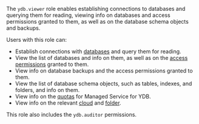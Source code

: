 The `ydb.viewer` role enables establishing connections to databases and querying them for reading, viewing info on databases and access permissions granted to them, as well as on the database schema objects and backups.

Users with this role can:
* Establish connections with [databases](../../ydb/concepts/resources.md#database) and query them for reading.
* View the list of databases and info on them, as well as on the [access permissions](../../iam/concepts/access-control/index.md) granted to them.
* View info on database backups and the access permissions granted to them.
* View the list of database schema objects, such as tables, indexes, and folders, and info on them.
* View info on the [quotas](../../ydb/concepts/limits.md#ydb-quotas) for Managed Service for YDB.
* View info on the relevant [cloud](../../resource-manager/concepts/resources-hierarchy.md#cloud) and [folder](../../resource-manager/concepts/resources-hierarchy.md#folder).

This role also includes the `ydb.auditor` permissions.